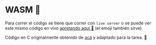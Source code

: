 # WASM 🚀

Para correr el código se tiene que correr con `live server` o se puede ver este mismo código en vivo [apretando aquí 🧳](https://iic3585-2021.github.io/wasm-avanzadarepresent/index.html) (el emoji también sirve)

Código en C originalmente obtenido de [acá](http://www.martinbroadhurst.com/traveling-salesman-problem-using-backtracking-in-c.html) y adaptado para la tarea. 🔧
